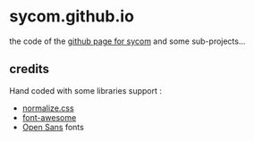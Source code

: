 # sycom.github.io
the code of the [github page for sycom](http://sycom.github.io) and some sub-projects...

## credits
Hand coded with some libraries support :
* [normalize.css](http://necolas.github.io/normalize.css)
* [font-awesome](http://fontawesome.io)
* [Open Sans](https://www.google.com/fonts#ChoosePlace:select/Collection:Open+Sans) fonts
